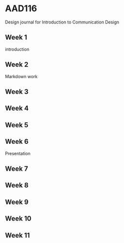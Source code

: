 AAD116
======

Design journal for Introduction to Communication Design

Week 1 
------
introduction 

Week 2
------
Markdown work

Week 3 
------

Week 4 
------

Week 5 
------

Week 6 
------
Presentation 

Week 7 
------

Week 8 
------

Week 9 
------

Week 10 
-------

Week 11 
-------
